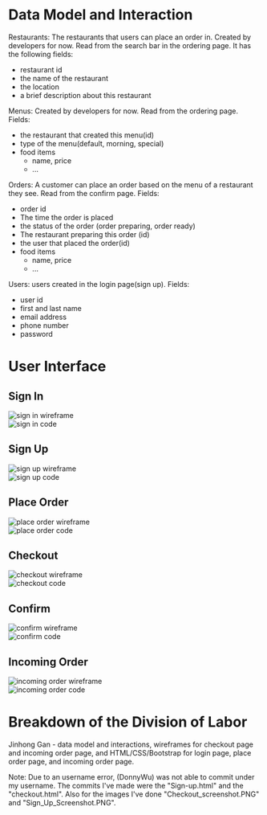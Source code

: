 # Data Model and Interaction
Restaurants: The restaurants that users can place an order in. Created by developers for now. Read from the search bar in the ordering page. It has the following fields:
- restaurant id
- the name of the restaurant
- the location
- a brief description about this restaurant

Menus: Created by developers for now. Read from the ordering page. Fields:
- the restaurant that created this menu(id)
- type of the menu(default, morning, special)
- food items
  - name, price
  - ...

Orders: A customer can place an order based on the menu of a restaurant they see. Read from the confirm page. Fields:
- order id
- The time the order is placed
- the status of the order (order preparing, order ready)
- The restaurant preparing this order (id)
- the user that placed the order(id)
- food items
  - name, price
  - ...

Users: users created in the login page(sign up). Fields:
- user id
- first and last name
- email address
- phone number
- password

# User Interface
## Sign In  
![sign in wireframe](https://github.com/Jinhong19/cs326-final-iota/blob/master/docs/images/sign_In_wireframe.PNG)  
![sign in code](https://github.com/Jinhong19/cs326-final-iota/blob/master/docs/images/sign_in_screenshot.png)  

## Sign Up  
![sign up wireframe](https://github.com/Jinhong19/cs326-final-iota/blob/master/docs/images/sign_up_wireframe.PNG)  
![sign up code](https://github.com/Jinhong19/cs326-final-iota/blob/master/docs/images/Sign_Up_Screenshot.PNG)

## Place Order  
![place order wireframe](https://github.com/Jinhong19/cs326-final-iota/blob/master/docs/images/place_order_wireframe.PNG)  
![place order code](https://github.com/Jinhong19/cs326-final-iota/blob/master/docs/images/place_order_screenshot.png)

## Checkout  
![checkout wireframe](https://github.com/Jinhong19/cs326-final-iota/blob/master/docs/images/checkout_wireframe.png)  
![checkout code](https://github.com/Jinhong19/cs326-final-iota/blob/master/docs/images/Checkout_screenshot.PNG)

## Confirm  
![confirm wireframe](https://github.com/Jinhong19/cs326-final-iota/blob/master/docs/images/confirm_page_wireframe.png)  
![confirm code](https://github.com/Jinhong19/cs326-final-iota/blob/master/docs/images/confirm_page_screenshot.png)

## Incoming Order
![incoming order wireframe](https://github.com/Jinhong19/cs326-final-iota/blob/master/docs/images/incoming_order_wireframe.png)  
![incoming order code](https://github.com/Jinhong19/cs326-final-iota/blob/master/docs/images/incoming_order_screenshot.png)

# Breakdown of the Division of Labor
Jinhong Gan - data model and interactions, wireframes for checkout page and incoming order page, and HTML/CSS/Bootstrap for login page, place order page, and incoming order page.  

Note: Due to an username error, (DonnyWu) was not able to commit under my username. The commits I've made were the "Sign-up.html" and the "checkout.html". Also for the images I've done "Checkout_screenshot.PNG" and "Sign_Up_Screenshot.PNG".